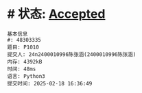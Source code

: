 # # 状态: [Accepted](http://dsbpython.openjudge.cn/dspythonbook/solution/48303335/)
```
基本信息
#: 48303335
题目: P1010
提交人: 24n2400010996陈张涵(2400010996陈张涵)
内存: 4392kB
时间: 48ms
语言: Python3
提交时间: 2025-02-18 16:36:49
```

